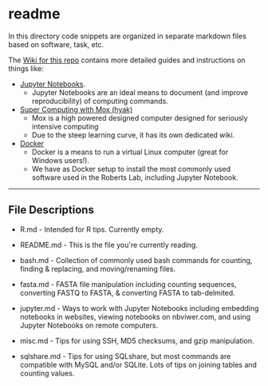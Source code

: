 # readme
 In this directory code snippets are organized in separate markdown files based on software, task, etc.
 
 The [Wiki for this repo](https://github.com/RobertsLab/code/wiki) contains more detailed guides and instructions on things like:
 
 - [Jupyter Notebooks](https://github.com/RobertsLab/code/wiki/Jupyter-Notebook-Guide).
     - Jupyter Notebooks are an ideal means to document (and improve reproducibility) of computing commands.
 - [Super Computing with Mox (hyak)](https://github.com/RobertsLab/hyak_mox/wiki)
     - Mox is a high powered designed computer designed for seriously intensive computing
     - Due to the steep learning curve, it has its own dedicated wiki.
 - [Docker](https://github.com/RobertsLab/code/wiki/docker)
     - Docker is a means to run a virtual Linux computer (great for Windows users!).
     - We have as Docker setup to install the most commonly used software used in the Roberts Lab, including Jupyter Notebook.

---

## File Descriptions

- R.md - Intended for R tips. Currently empty.

- README.md - This is the file you're currently reading.

- bash.md - Collection of commonly used bash commands for counting, finding & replacing, and moving/renaming files.

- fasta.md - FASTA file manipulation including counting sequences, converting FASTQ to FASTA, & converting FASTA to tab-delmited.

- jupyter.md - Ways to work with Jupyter Notebooks including embedding notebooks in websites, viewing notebooks on nbviwer.com, and using Jupyter Notebooks on remote computers.

- misc.md - Tips for using SSH, MD5 checksums, and gzip manipulation.

- sqlshare.md - Tips for using SQLshare, but most commands are compatible with MySQL and/or SQLite. Lots of tips on joining tables and counting values.
